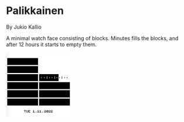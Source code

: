 # Palikkainen

By Jukio Kallio

A minimal watch face consisting of blocks. Minutes fills the blocks, and after 12 hours it starts to empty them.

![](screenshot1.png) 
